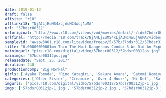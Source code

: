 ```yaml
---
date: 2019-01-13
draft: false
affsite: "r18"
afflinkr18: "NjA4LjEuMS4xLjAuMC4wLjAuMA"
url: "57bdsr00312"
urloriginal: "http://www.r18.com/videos/vod/movies/detail/-/id=57bdsr00312"
urlfinal: "http://media.r18.com/track/NjA4LjEuMS4xLjAuMC4wLjAuMA/videos/vod/movies/detail/-/id=57bdsr00312"
samplevid: "awspv3001.r18.com/litevideo/freepv/5/57b/57bdsr312/57bdsr312_dmb_w.mp4"
title: "0.00000000001mm Thin The Most Dangerous Condom 3 We Did An Experiment With These Girls Who Absolutely Refuse To Fuck Raw By Wearing These Condoms That Will Rip Apart In Seconds When We End Up Having Raw Fucking Creampies Will They Have Our Babies? 4 Hour Special 6 Erotic And Cute Victims"
mainimgurl: "pics.r18.com/digital/video/57bdsr00312/57bdsr00312ps.jpg"
mainimgs: "57bdsr00312ps.jpg"
releasedate: "Sept. 25, 2017"
duration: 240
productioncomp: "Big Morkal"
girls: ['Ayaka Tomoda', 'Rino Katagiri', 'Sakura Ayane', 'Satomi Nomiya', 'Ayu Sakurai', 'Eri Hosaka']
categories: ['Older Sister', 'Creampie', 'Over 4 Hours', 'Hi-Def', 'Sale (limited time)']
imgurls: ['pics.r18.com/digital/video/57bdsr00312/57bdsr00312jp-1.jpg', 'pics.r18.com/digital/video/57bdsr00312/57bdsr00312jp-2.jpg', 'pics.r18.com/digital/video/57bdsr00312/57bdsr00312jp-3.jpg', 'pics.r18.com/digital/video/57bdsr00312/57bdsr00312jp-4.jpg', 'pics.r18.com/digital/video/57bdsr00312/57bdsr00312jp-5.jpg', 'pics.r18.com/digital/video/57bdsr00312/57bdsr00312jp-6.jpg', 'pics.r18.com/digital/video/57bdsr00312/57bdsr00312jp-7.jpg', 'pics.r18.com/digital/video/57bdsr00312/57bdsr00312jp-8.jpg', 'pics.r18.com/digital/video/57bdsr00312/57bdsr00312jp-9.jpg', 'pics.r18.com/digital/video/57bdsr00312/57bdsr00312jp-10.jpg', 'pics.r18.com/digital/video/57bdsr00312/57bdsr00312jp-11.jpg', 'pics.r18.com/digital/video/57bdsr00312/57bdsr00312jp-12.jpg', 'pics.r18.com/digital/video/57bdsr00312/57bdsr00312jp-13.jpg', 'pics.r18.com/digital/video/57bdsr00312/57bdsr00312jp-14.jpg', 'pics.r18.com/digital/video/57bdsr00312/57bdsr00312jp-15.jpg', 'pics.r18.com/digital/video/57bdsr00312/57bdsr00312jp-16.jpg', 'pics.r18.com/digital/video/57bdsr00312/57bdsr00312jp-17.jpg', 'pics.r18.com/digital/video/57bdsr00312/57bdsr00312jp-18.jpg', 'pics.r18.com/digital/video/57bdsr00312/57bdsr00312jp-19.jpg', 'pics.r18.com/digital/video/57bdsr00312/57bdsr00312jp-20.jpg']
imgs: ['57bdsr00312jp-1.jpg', '57bdsr00312jp-2.jpg', '57bdsr00312jp-3.jpg', '57bdsr00312jp-4.jpg', '57bdsr00312jp-5.jpg', '57bdsr00312jp-6.jpg', '57bdsr00312jp-7.jpg', '57bdsr00312jp-8.jpg', '57bdsr00312jp-9.jpg', '57bdsr00312jp-10.jpg', '57bdsr00312jp-11.jpg', '57bdsr00312jp-12.jpg', '57bdsr00312jp-13.jpg', '57bdsr00312jp-14.jpg', '57bdsr00312jp-15.jpg', '57bdsr00312jp-16.jpg', '57bdsr00312jp-17.jpg', '57bdsr00312jp-18.jpg', '57bdsr00312jp-19.jpg', '57bdsr00312jp-20.jpg']
---
```

